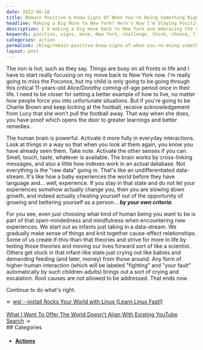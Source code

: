 ```yaml
---
date: 2022-06-10
title: Remain Positive & Know Signs Of When You're Doing Something Right
headline: Making a Big Move to New York? Here's How I'm Staying Positive and Moving Forward.
description: I'm making a big move back to New York and embracing the challenge. I'm learning to think more deeply, choose who I want to be, and move my life forward like a scientist. I'm no longer allowing myself to stay stuck and instead am taking action to do what's right. Read my blog post to find out more about my journey and how I'm staying positive during this transition.
keywords: positive, signs, move, New York, challenge, think, choose, life, forward, scientist, stuck, action, journey, transition, brain, interactions, experiences, person, infant, strive, right
categories: action
permalink: /blog/remain-positive-know-signs-of-when-you-re-doing-something-right/
layout: post
---
```



The iron is hot, such as they say. Things are busy on all fronts in life and I
have to start really focusing on my move back to New York now. I'm really going
to miss the Poconos, but my child is only going to be going through this
critical 11-years-old Alice/Dorothy coming-of-age period once in their life. I
need to be closer for setting a better example of how to live, no matter how
people force you into unfortunate situations. But if you're going to be Charlie
Brown and keep kicking at the football, receive acknowledgement from Lucy that
she won't pull the football away. That way when she does, you have proof which
opens the door to greater learnings and better remedies.

The human brain is powerful. Activate it more fully in everyday interactions.
Look at things in a way so that when you look at them again, you know you have
already seen them. Take note. Activate the other senses if you can. Smell,
touch, taste, whatever is available. The brain works by cross-linking messages,
and also a little how indexes work in an actual database. Not everything is the
"raw data" going in. That's like an undifferentiated data-stream. It's like how
a baby experiences the world before they have language and... well, experience.
If you stay in that state and do not let your experiences somehow actually
change you, then you are slowing down growth, and indeed actually cheating
yourself out of the opportunity of growing and bettering yourself as a
person... ***by your own criteria***.

For you see, even just choosing what kind of human being you want to be is part
of that open-mindedness and mindfulness when encountering new experiences. We
start out as infants just taking in a data-stream. We gradually make sense of
things and knit together cause-effect relationships. Some of us create
if-this-than-that theories and strive for more in life by testing those
theories and moving our lives forward sort of like a scientist. Others get
stuck in that infant-like state just crying out like babies and demanding
feeding (and later, money) from those around. Any form of higher-human
interaction (which will be labeled "fighting" and "your fault" automatically by
such children-adults) brings out a sort of crying and escalation. Root causes
are not allowed to be addressed. That ends now.

Continue to do what's right.


<div class="arrow-links"><div class="post-nav-prev"><span class="arrow">&larr;&nbsp;</span><a href="/blog/wsl-install-rocks-your-world-with-linux-learn-linux-fast/">wsl --install Rocks Your World with Linux (Learn Linux Fast!)</a></div> &nbsp; <div class="post-nav-next"><a href="/blog/what-i-want-to-offer-the-world-doesn-t-align-with-existing-youtube-search/">What I Want To Offer The World Doesn't Align With Existing YouTube Search</a><span class="arrow">&nbsp;&rarr;</span></div></div>
## Categories

<ul>
<li><h4><a href='/action/'>Actions</a></h4></li></ul>